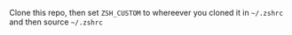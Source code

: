 Clone this repo, then set `ZSH_CUSTOM` to whereever you cloned it in `~/.zshrc` and then source `~/.zshrc`
